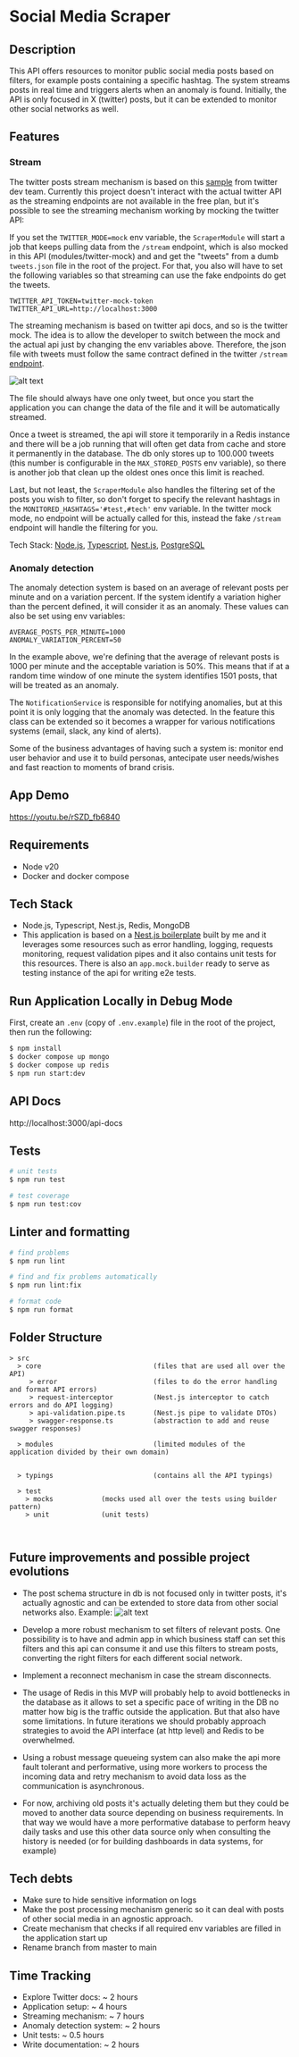 # Social Media Scraper

## Description

This API offers resources to monitor public social media posts based on filters, for example posts containing
a specific hashtag. The system streams posts in real time and triggers alerts when an anomaly is found. Initially, the API is only focused in X (twitter) posts, but it can be extended to monitor other social networks as well.

## Features

### Stream

The twitter posts stream mechanism is based on this [sample](https://github.com/xdevplatform/Twitter-API-v2-sample-code/blob/main/Filtered-Stream/filtered_stream.js) from twitter dev team. Currently this project doesn't interact with the actual twitter API as the streaming endpoints are not available in the free plan, but it's possible to see the streaming mechanism working by mocking the twitter API:

If you set the `TWITTER_MODE=mock` env variable, the `ScraperModule` will start a job that keeps pulling data from the `/stream` endpoint, which is also mocked in this API (modules/twitter-mock) and and get the "tweets" from a dumb `tweets.json` file in the root of the project. For that, you also will have to set the following variables so that streaming can use the fake endpoints do get the tweets.

```
TWITTER_API_TOKEN=twitter-mock-token
TWITTER_API_URL=http://localhost:3000
```

The streaming mechanism is based on twitter api docs, and so is the twitter mock. The idea is to allow the developer to
switch between the mock and the actual api just by changing the env variables above. Therefore, the json file with tweets
must follow the same contract defined in the twitter `/stream` [endpoint](https://developer.x.com/en/docs/twitter-api/tweets/filtered-stream/api-reference/get-tweets-search-stream).

![alt text](readme-media/tweets.png)

The file should always have one only tweet, but once you start the application you can change the data of the file and it will be automatically streamed.

Once a tweet is streamed, the api will store it temporarily in a Redis instance and there will be a job running that will often get data from cache and store it permanently in the database. The db only stores up to 100.000 tweets (this number is configurable in the `MAX_STORED_POSTS` env variable), so there is another job that clean up the oldest ones once this limit is reached.

Last, but not least, the `ScraperModule` also handles the filtering set of the posts you wish to filter, so don't forget to specify the relevant hashtags in the `MONITORED_HASHTAGS='#test,#tech'` env variable. In the twitter mock mode, no endpoint will be actually called for this, instead the fake `/stream` endpoint will handle the filtering for you.

Tech Stack: [Node.js](https://nodejs.org/en/docs/), [Typescript](https://www.typescriptlang.org/docs/), [Nest.js](https://docs.nestjs.com/), [PostgreSQL](https://www.postgresql.org/docs/)

### Anomaly detection

The anomaly detection system is based on an average of relevant posts per minute and on a variation percent. If the system identify a variation higher than the percent defined, it will consider it as an anomaly. These values can also be set using env variables:

```
AVERAGE_POSTS_PER_MINUTE=1000
ANOMALY_VARIATION_PERCENT=50
```

In the example above, we're defining that the average of relevant posts is 1000 per minute and the acceptable variation is 50%. This means that if at a random time window of one minute the system identifies 1501 posts, that will be treated as an anomaly.

The `NotificationService` is responsible for notifying anomalies, but at this point it is only logging that the anomaly was detected. In the feature this class can be extended so it becomes a wrapper for various notifications systems (email, slack, any kind of alerts).

Some of the business advantages of having such a system is: monitor end user behavior and use it to build personas, antecipate user needs/wishes and fast reaction to moments of brand crisis.

## App Demo

https://youtu.be/rSZD_fb6840

## Requirements

- Node v20
- Docker and docker compose

## Tech Stack

- Node.js, Typescript, Nest.js, Redis, MongoDB
- This application is based on a [Nest.js boilerplate](https://github.com/hpsmatheus/nestjs-boilerplate) built by me and it leverages some resources such as error handling, logging, requests monitoring, request validation pipes and it also contains unit tests for this resources. There is also an `app.mock.builder` ready to serve as testing instance of the api for writing e2e tests.

## Run Application Locally in Debug Mode

First, create an `.env` (copy of `.env.example`) file in the root of the project, then run the following:

```bash
$ npm install
$ docker compose up mongo
$ docker compose up redis
$ npm run start:dev
```

## API Docs

http://localhost:3000/api-docs

## Tests

```bash
# unit tests
$ npm run test

# test coverage
$ npm run test:cov
```

## Linter and formatting

```bash
# find problems
$ npm run lint

# find and fix problems automatically
$ npm run lint:fix

# format code
$ npm run format
```

## Folder Structure

```
> src
  > core                            (files that are used all over the API)
     > error                        (files to do the error handling and format API errors)
     > request-interceptor          (Nest.js interceptor to catch errors and do API logging)
     > api-validation.pipe.ts       (Nest.js pipe to validate DTOs)
     > swagger-response.ts          (abstraction to add and reuse swagger responses)

  > modules                         (limited modules of the application divided by their own domain)


  > typings                         (contains all the API typings)

  > test
    > mocks            (mocks used all over the tests using builder pattern)
    > unit             (unit tests)



```

## Future improvements and possible project evolutions

- The post schema structure in db is not focused only in twitter posts, it's actually agnostic and can be extended to store data from other social networks also. Example:
  ![alt text](readme-media/dbstructure.png)

- Develop a more robust mechanism to set filters of relevant posts. One possibility is to have and admin app in which business staff can set this filters and this api can consume it and use this filters to stream posts, converting the right filters for each different social network.
- Implement a reconnect mechanism in case the stream disconnects.
- The usage of Redis in this MVP will probably help to avoid bottlenecks in the database as it allows to set a specific pace of writing in the DB no matter how big is the traffic outside the application. But that also have some limitations. In future iterations we should probably approach strategies to avoid the API interface (at http level) and Redis to be overwhelmed.
- Using a robust message queueing system can also make the api more fault tolerant and performative, using more workers to process the incoming data and retry mechanism to avoid data loss as the communication is asynchronous.
- For now, archiving old posts it's actually deleting them but they could be moved to another data source depending on business requirements. In that way we would have a more performative database to perform heavy daily tasks and use this other data source only when consulting the history is needed (or for building dashboards in data systems, for example)

## Tech debts

- Make sure to hide sensitive information on logs
- Make the post processing mechanism generic so it can deal with posts of other social media in an agnostic approach.
- Create mechanism that checks if all required env variables are filled in the application start up
- Rename branch from master to main

## Time Tracking

- Explore Twitter docs: ~ 2 hours
- Application setup: ~ 4 hours
- Streaming mechanism: ~ 7 hours
- Anomaly detection system: ~ 2 hours
- Unit tests: ~ 0.5 hours
- Write documentation: ~ 2 hours
